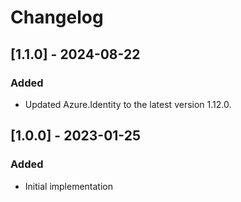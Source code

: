 # Changelog

## [1.1.0] - 2024-08-22
### Added
- Updated Azure.Identity to the latest version 1.12.0.

## [1.0.0] - 2023-01-25
### Added
- Initial implementation